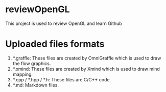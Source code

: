 # reviewOpenGL
This project is used to review OpenGL and learn Github

# Uploaded files formats
1. *.graffle: These files are created by OmniGraffle which is used to draw the flow graphics.
2. *.xmind: These files are created by Xmind which is used to draw mind mapping.
3. *.cpp / *.hpp / *.h: These files are C/C++ code.
4. *.md: Markdown files.
